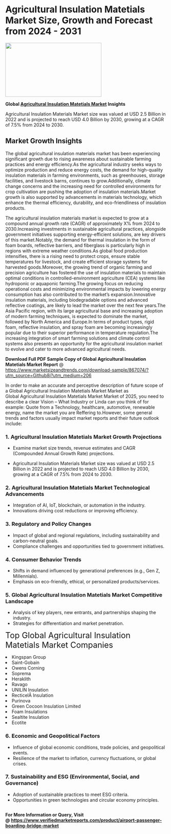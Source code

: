 <H1>Agricultural Insulation Matetials Market Size, Growth and Forecast from 2024 - 2031</H1><img class="aligncenter size-medium wp-image-584254" src="https://thirdeyenews.in/wp-content/uploads/2024/09/Global-Market-Research-300x168.jpeg" alt="" width="300" height="168" /><p><strong>Global&nbsp;<a href="https://www.marketsizeandtrends.com/download-sample/867074/?utm_source=Github8j?utm_medium=206">Agricultural Insulation Matetials Market</a> Insights</strong></p><p>Agricultural Insulation Materials Market size was valued at USD 2.5 Billion in 2022 and is projected to reach USD 4.0 Billion by 2030, growing at a CAGR of 7.5% from 2024 to 2030.</p><p><h2>Market Growth Insights</h2> <p>The global agricultural insulation materials market has been experiencing significant growth due to rising awareness about sustainable farming practices and energy efficiency.As the agricultural industry seeks ways to optimize production and reduce energy costs, the demand for high-quality insulation materials in farming environments, such as greenhouses, storage facilities, and livestock barns, continues to grow.Additionally, climate change concerns and the increasing need for controlled environments for crop cultivation are pushing the adoption of insulation materials.Market growth is also supported by advancements in materials technology, which enhance the thermal efficiency, durability, and eco-friendliness of insulation products.</p> <p>The agricultural insulation materials market is expected to grow at a compound annual growth rate (CAGR) of approximately X% from 2024 to 2030.Increasing investments in sustainable agricultural practices, alongside government initiatives supporting energy-efficient solutions, are key drivers of this market.Notably, the demand for thermal insulation in the form of foam boards, reflective barriers, and fiberglass is particularly high in regions with extreme weather conditions.As global food production intensifies, there is a rising need to protect crops, ensure stable temperatures for livestock, and create efficient storage systems for harvested goods.Moreover, the growing trend of organic farming and precision agriculture has fostered the use of insulation materials to maintain optimal conditions in controlled-environment agriculture (CEA) systems like hydroponic or aquaponic farming.The growing focus on reducing operational costs and minimizing environmental impacts by lowering energy consumption has also contributed to the market’s expansion.Innovative insulation materials, including biodegradable options and advanced reflective coatings, are likely to lead the market over the next few years.The Asia Pacific region, with its large agricultural base and increasing adoption of modern farming techniques, is expected to dominate the market, followed by North America and Europe.In terms of product types, rigid foam, reflective insulation, and spray foam are becoming increasingly popular due to their superior performance in temperature regulation.The increasing integration of smart farming solutions and climate control systems also presents an opportunity for the agricultural insulation market to evolve and cater to more advanced agricultural needs.<p><span class=""><strong>Download Full PDF Sample Copy of Global Agricultural Insulation Matetials Market Report</strong> @ <a href="https://www.marketsizeandtrends.com/download-sample/867074/?utm_source=Github8j?utm_medium=206" target="_blank">https://www.marketsizeandtrends.com/download-sample/867074/?utm_source=Github8j?utm_medium=206</a></span></p><p>In order to make an accurate and perceptive description of future scope of a Global&nbsp;Agricultural Insulation Matetials Market Market as Global&nbsp;Agricultural Insulation Matetials Market Market of 2025, you need to describe a clear Vision &ndash; What Industry or Linda can you think of for example: Quote from a Technology, healthcare, automotive, renewable energy, name the market you are Reffering to.However, some general trends and factors usually impact market reports and their future outlook include:</p><h3>1.&nbsp;<strong>Agricultural Insulation Matetials Market Growth Projections</strong></h3><ul><li>Examine market size trends, revenue estimates and CAGR (Compounded Annual Growth Rate) projections.</li><li><p>Agricultural Insulation Materials Market size was valued at USD 2.5 Billion in 2022 and is projected to reach USD 4.0 Billion by 2030, growing at a CAGR of 7.5% from 2024 to 2030.</p></li></ul><h3>2.&nbsp;<strong>Agricultural Insulation Matetials Market Technological Advancements</strong></h3><ul><li>Integration of AI, IoT, blockchain, or automation in the industry.</li><li>Innovations driving cost reductions or improving efficiency.</li></ul><h3>3.&nbsp;<strong>Regulatory and Policy Changes</strong></h3><ul><li>Impact of global and regional regulations, including sustainability and carbon-neutral goals.</li><li>Compliance challenges and opportunities tied to government initiatives.</li></ul><h3>4.&nbsp;<strong>Consumer Behavior Trends</strong></h3><ul><li>Shifts in demand influenced by generational preferences (e.g., Gen Z, Millennials).</li><li>Emphasis on eco-friendly, ethical, or personalized products/services.</li></ul><h3>5.&nbsp;<strong>Global Agricultural Insulation Matetials Market Competitive Landscape</strong></h3><ul><li>Analysis of key players, new entrants, and partnerships shaping the industry.</li><li>Strategies for differentiation and market penetration.</li></ul><p data-pm-slice="1 1 []"><span style="color: inherit; font-family: inherit; font-size: 25px;">Top Global Agricultural Insulation Matetials Market Companies</span></p><div class="" data-test-id=""><p><li>Kingspan Group</li><li> Saint-Gobain</li><li> Owens Corning</li><li> Soprema</li><li> Heraklith</li><li> Ravago</li><li> UNILIN Insulation</li><li> RecticelÂ Insulation</li><li> Purinova</li><li> Green Cocoon Insulation Limited</li><li> Foam Insulations</li><li> Sealtite Insulation</li><li> Ecotite</li></p></div><h3>6.&nbsp;<strong>Economic and Geopolitical Factors</strong></h3><ul><li>Influence of global economic conditions, trade policies, and geopolitical events.</li><li>Resilience of the market to inflation, currency fluctuations, or global crises.</li></ul><h3>7.&nbsp;<strong>Sustainability and ESG (Environmental, Social, and Governance)</strong></h3><ul><li>Adoption of sustainable practices to meet ESG criteria.</li><li>Opportunities in green technologies and circular economy principles.</li></ul><h2><strong style="font-size: 14px;">For More Information or Query, Visit @&nbsp;</strong><a style="background-color: #ffffff; font-size: 14px;" href="https://www.marketsizeandtrends.com/report/agricultural-insulation-matetials-market/" target="_blank">https://www.verifiedmarketreports.com/product/airport-passenger-boarding-bridge-market</a></h2>